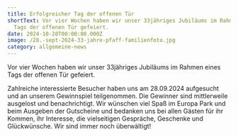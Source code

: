 ```yaml
---
title: Erfolgreicher Tag der offenen Tür
shortText: Vor vier Wochen haben wir unser 33jähriges Jubiläums im Rahmen eines
  Tags der offenen Tür gefeiert.
date: 2024-10-28T00:00:00.000Z
image: /28.-sept-2024-33-jahre-pfaff-familienfoto.jpg
category: allgemeine-news
---
```

Vor vier Wochen haben wir unser 33jähriges Jubiläums im Rahmen eines Tags der offenen Tür gefeiert.

Zahlreiche interessierte Besucher haben uns am 28.09.2024 aufgesucht und an unserem Gewinnspiel teilgenommen. Die Gewinner sind mittlerweile ausgelost und benachrichtigt. Wir wünschen viel Spaß im Europa Park und beim Ausgeben der Gutscheine und bedanken uns bei allen Gästen für ihr Kommen, ihr Interesse, die vielseitigen Gespräche, Geschenke und Glückwünsche. Wir sind immer noch überwältigt!
